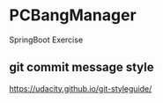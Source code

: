 # PCBangManager
SpringBoot Exercise

## **git commit message style**
https://udacity.github.io/git-styleguide/



